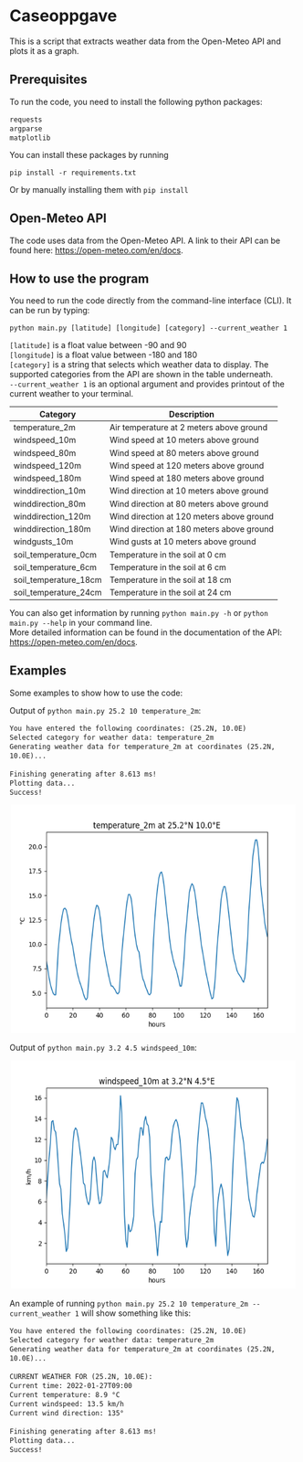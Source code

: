 # Caseoppgave
This is a script that extracts weather data from the Open-Meteo API and plots it as a graph.

## Prerequisites
To run the code, you need to install the following python packages:

```
requests
argparse
matplotlib
```
You can install these packages by running

```
pip install -r requirements.txt
```

Or by manually installing them with `pip install`

## Open-Meteo API
The code uses data from the Open-Meteo API. A link to their API can be found here: https://open-meteo.com/en/docs.

## How to use the program
You need to run the code directly from the command-line interface (CLI). It can be run by typing:

```
python main.py [latitude] [longitude] [category] --current_weather 1
```

`[latitude]` is a float value between -90 and 90 \
`[longitude]` is a float value between -180 and 180 \
`[category]` is a string that selects which weather data to display. The supported categories from the API are shown in the table underneath. \
`--current_weather 1` is an optional argument and provides printout of the current weather to your terminal. 

| Category | Description |
| --- | --- |
| temperature_2m | Air temperature at 2 meters above ground |
| windspeed_10m | Wind speed at 10 meters above ground |
| windspeed_80m | Wind speed at 80 meters above ground |
| windspeed_120m | Wind speed at 120 meters above ground |
| windspeed_180m | Wind speed at 180 meters above ground |
| winddirection_10m | Wind direction at 10 meters above ground |
| winddirection_80m | Wind direction at 80 meters above ground |
| winddirection_120m | Wind direction at 120 meters above ground |
| winddirection_180m | Wind direction at 180 meters above ground |
| windgusts_10m | Wind gusts at 10 meters above ground |
| soil_temperature_0cm | Temperature in the soil at 0 cm |
| soil_temperature_6cm | Temperature in the soil at 6 cm  |
| soil_temperature_18cm | Temperature in the soil at 18 cm  |
| soil_temperature_24cm | Temperature in the soil at 24 cm  |

You can also get information by running `python main.py -h` or `python main.py --help` in your command line. \
More detailed information can be found in the documentation of the API: https://open-meteo.com/en/docs.

## Examples
Some examples to show how to use the code:

Output of `python main.py 25.2 10 temperature_2m`:
```
You have entered the following coordinates: (25.2N, 10.0E)
Selected category for weather data: temperature_2m
Generating weather data for temperature_2m at coordinates (25.2N, 10.0E)...

Finishing generating after 8.613 ms!
Plotting data...
Success!
```

<p align = "center">
<img width = "500" height = "400" src = "images/temperature_2m.png">
</p>

Output of `python main.py 3.2 4.5 windspeed_10m`:
<p align = "center">
<img width = "500" height = "400" src = "images/windspeed_10m.png">
</p>

An example of running `python main.py 25.2 10 temperature_2m --current_weather 1` will show something like this:

```
You have entered the following coordinates: (25.2N, 10.0E)
Selected category for weather data: temperature_2m
Generating weather data for temperature_2m at coordinates (25.2N, 10.0E)...

CURRENT WEATHER FOR (25.2N, 10.0E):
Current time: 2022-01-27T09:00
Current temperature: 8.9 °C
Current windspeed: 13.5 km/h
Current wind direction: 135° 

Finishing generating after 8.613 ms!
Plotting data...
Success!
```


